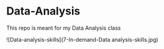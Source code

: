# Data-Analysis
This repo is meant for my Data Analysis class

![Data-analysis-skills](7-In-demand-Data analysis-skills.jpg)
